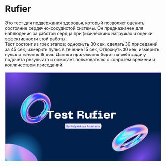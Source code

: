 # Rufier
Это тест для поддержания здоровья, который позволяет оценить состояние сердечно-сосудистой системы.
Он предназначен для наблюдения за работой сердца при физическиих нагрузках и оценки эффективности этой работы.  
Тест состоит из трех этапов: однохнуть 30 сек, сделать 30 приседаний за 45 сек, измерить пульс в течение 15 сек, Отдохнуть 30 кек, измерить пульс в течение 15 сек. Данное приложение берет на себя задачу подсчета результата и помогает пользователю с конролем времени и колличеством приседаний. 


![](./proj/1.png)
